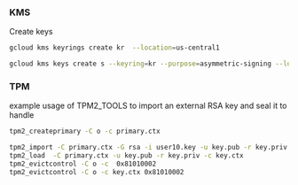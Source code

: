 



### KMS

Create keys

```bash
gcloud kms keyrings create kr  --location=us-central1

gcloud kms keys create s --keyring=kr --purpose=asymmetric-signing --location=us-central1 --default-algorithm=rsa-sign-pkcs1-2048-sha256
```


### TPM


example usage of TPM2_TOOLS to import an external RSA key and seal it to handle

```bash
tpm2_createprimary -C o -c primary.ctx

tpm2_import -C primary.ctx -G rsa -i user10.key -u key.pub -r key.priv
tpm2_load  -C primary.ctx -u key.pub -r key.priv -c key.ctx
tpm2_evictcontrol -C o -c  0x81010002
tpm2_evictcontrol -C o -c key.ctx 0x81010002
```